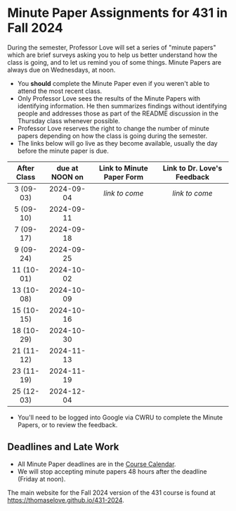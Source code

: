 # Minute Paper Assignments for 431 in Fall 2024

During the semester, Professor Love will set a series of "minute papers" which are brief surveys asking you to help us better understand how the class is going, and to let us remind you of some things. Minute Papers are always due on Wednesdays, at noon.

- You **should** complete the Minute Paper even if you weren't able to attend the most recent class.
- Only Professor Love sees the results of the Minute Papers with identifying information. He then summarizes findings without identifying people and addresses those as part of the README discussion in the Thursday class whenever possible.
- Professor Love reserves the right to change the number of minute papers depending on how the class is going during the semester.
- The links below will go live as they become available, usually the day before the minute paper is due.

After Class | due at NOON on | Link to Minute Paper Form | Link to Dr. Love's Feedback
:----------: | :------: | :---------------------: | :--------------------------:
3 (09-03) | 2024-09-04 | *link to come* | *link to come*
5 (09-10) | 2024-09-11 | 
7 (09-17) | 2024-09-18 |
9 (09-24) | 2024-09-25 | 
11 (10-01) | 2024-10-02 | 
13 (10-08) | 2024-10-09 |
15 (10-15) | 2024-10-16 | 
18 (10-29) | 2024-10-30 |
21 (11-12) | 2024-11-13 | 
23 (11-19) | 2024-11-19 |
25 (12-03) | 2024-12-04 |

- You'll need to be logged into Google via CWRU to complete the Minute Papers, or to review the feedback.

## Deadlines and Late Work

- All Minute Paper deadlines are in the [Course Calendar](https://thomaselove.github.io/431-2024/calendar.html).
- We will stop accepting minute papers 48 hours after the deadline (Friday at noon).

The main website for the Fall 2024 version of the 431 course is found at <https://thomaselove.github.io/431-2024>.
